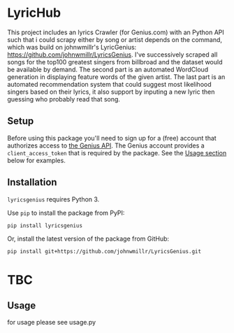# LyricHub
This project includes an lyrics Crawler (for Genius.com) with an Python API such that i could scrapy either by song or artist depends on the command, which was build on johnwmillr's LyricGenius: https://github.com/johnwmillr/LyricsGenius. I've successively scraped all songs for the top100 greatest singers from billbroad and the dataset would be available by demand.
The second part is an automated WordCloud generation in displaying feature words of the given artist.
The last part is an automated recommendation system that could suggest most likelihood singers based on their lyrics, it also support by inputing a new lyric then guessing who probably read that song.

## Setup
Before using this package you'll need to sign up for a (free) account that authorizes access to [the Genius API](http://genius.com/api-clients). The Genius account provides a `client_access_token` that is required by the package. See the [Usage section](https://github.com/johnwmillr/LyricsGenius#usage) below for examples.

## Installation
`lyricsgenius` requires Python 3.

Use `pip` to install the package from PyPI:

```bash
pip install lyricsgenius
```

Or, install the latest version of the package from GitHub:

```bash
pip install git+https://github.com/johnwmillr/LyricsGenius.git
```

# TBC
## Usage
for usage please see usage.py

